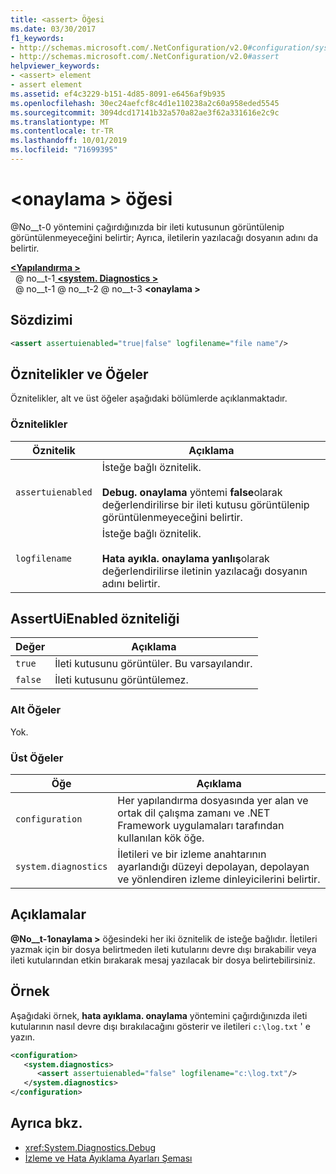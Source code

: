 ```yaml
---
title: <assert> Öğesi
ms.date: 03/30/2017
f1_keywords:
- http://schemas.microsoft.com/.NetConfiguration/v2.0#configuration/system.diagnostics/assert
- http://schemas.microsoft.com/.NetConfiguration/v2.0#assert
helpviewer_keywords:
- <assert> element
- assert element
ms.assetid: ef4c3229-b151-4d85-8091-e6456af9b935
ms.openlocfilehash: 30ec24aefcf8c4d1e110238a2c60a958eded5545
ms.sourcegitcommit: 3094dcd17141b32a570a82ae3f62a331616e2c9c
ms.translationtype: MT
ms.contentlocale: tr-TR
ms.lasthandoff: 10/01/2019
ms.locfileid: "71699395"
---
```

# <a name="assert-element"></a>\<onaylama > öğesi
@No__t-0 yöntemini çağırdığınızda bir ileti kutusunun görüntülenip görüntülenmeyeceğini belirtir; Ayrıca, iletilerin yazılacağı dosyanın adını da belirtir.  
  
[ **\<Yapılandırma >** ](../configuration-element.md)  
&nbsp; @ no__t-1[ **\<system. Diagnostics >** ](system-diagnostics-element.md)  
&nbsp; @ no__t-1 @ no__t-2 @ no__t-3 **\<onaylama >**  
  
## <a name="syntax"></a>Sözdizimi  
  
```xml  
<assert assertuienabled="true|false" logfilename="file name"/>  
```  
  
## <a name="attributes-and-elements"></a>Öznitelikler ve Öğeler  
 Öznitelikler, alt ve üst öğeler aşağıdaki bölümlerde açıklanmaktadır.  
  
### <a name="attributes"></a>Öznitelikler  
  
|Öznitelik|Açıklama|  
|---------------|-----------------|  
|`assertuienabled`|İsteğe bağlı öznitelik.<br /><br /> **Debug. onaylama** yöntemi **false**olarak değerlendirilirse bir ileti kutusu görüntülenip görüntülenmeyeceğini belirtir.|  
|`logfilename`|İsteğe bağlı öznitelik.<br /><br /> **Hata ayıkla. onaylama** **yanlış**olarak değerlendirilirse iletinin yazılacağı dosyanın adını belirtir.|  
  
## <a name="assertuienabled-attribute"></a>AssertUiEnabled özniteliği  
  
|Değer|Açıklama|  
|-----------|-----------------|  
|`true`|İleti kutusunu görüntüler. Bu varsayılandır.|  
|`false`|İleti kutusunu görüntülemez.|  
  
### <a name="child-elements"></a>Alt Öğeler  
 Yok.  
  
### <a name="parent-elements"></a>Üst Öğeler  
  
|Öğe|Açıklama|  
|-------------|-----------------|  
|`configuration`|Her yapılandırma dosyasında yer alan ve ortak dil çalışma zamanı ve .NET Framework uygulamaları tarafından kullanılan kök öğe.|  
|`system.diagnostics`|İletileri ve bir izleme anahtarının ayarlandığı düzeyi depolayan, depolayan ve yönlendiren izleme dinleyicilerini belirtir.|  
  
## <a name="remarks"></a>Açıklamalar  
 **@No__t-1onaylama >** öğesindeki her iki öznitelik de isteğe bağlıdır. İletileri yazmak için bir dosya belirtmeden ileti kutularını devre dışı bırakabilir veya ileti kutularından etkin bırakarak mesaj yazılacak bir dosya belirtebilirsiniz.  
  
## <a name="example"></a>Örnek  
 Aşağıdaki örnek, **hata ayıklama. onaylama** yöntemini çağırdığınızda ileti kutularının nasıl devre dışı bırakılacağını gösterir ve iletileri `c:\log.txt` ' e yazın.  
  
```xml  
<configuration>  
   <system.diagnostics>  
      <assert assertuienabled="false" logfilename="c:\log.txt"/>  
   </system.diagnostics>  
</configuration>  
```  
  
## <a name="see-also"></a>Ayrıca bkz.

- <xref:System.Diagnostics.Debug>
- [İzleme ve Hata Ayıklama Ayarları Şeması](index.md)
